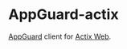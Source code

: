 # AppGuard-actix

[AppGuard](https://github.com/NullNet-ai/AppGuard) client for [Actix Web](https://github.com/actix/actix-web).
